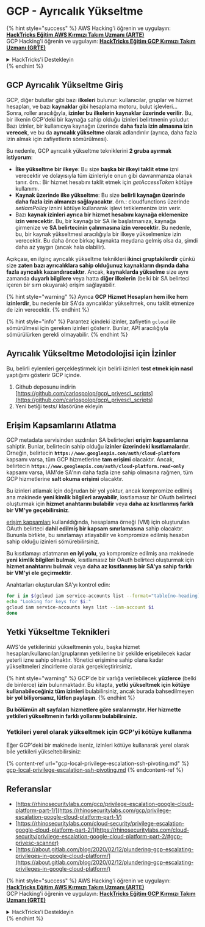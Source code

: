 # GCP - Ayrıcalık Yükseltme

{% hint style="success" %}
AWS Hacking'i öğrenin ve uygulayın:<img src="/.gitbook/assets/image.png" alt="" data-size="line">[**HackTricks Eğitim AWS Kırmızı Takım Uzmanı (ARTE)**](https://training.hacktricks.xyz/courses/arte)<img src="/.gitbook/assets/image.png" alt="" data-size="line">\
GCP Hacking'i öğrenin ve uygulayın: <img src="/.gitbook/assets/image (2).png" alt="" data-size="line">[**HackTricks Eğitim GCP Kırmızı Takım Uzmanı (GRTE)**<img src="/.gitbook/assets/image (2).png" alt="" data-size="line">](https://training.hacktricks.xyz/courses/grte)

<details>

<summary>HackTricks'i Destekleyin</summary>

* [**Abonelik planlarını**](https://github.com/sponsors/carlospolop) kontrol edin!
* 💬 [**Discord grubuna**](https://discord.gg/hRep4RUj7f) katılın veya [**telegram grubuna**](https://t.me/peass) katılın veya bizi **Twitter** 🐦 [**@hacktricks\_live**](https://twitter.com/hacktricks\_live)** takip edin.**
* **Hacking püf noktalarını paylaşarak PR'ler göndererek** [**HackTricks**](https://github.com/carlospolop/hacktricks) ve [**HackTricks Cloud**](https://github.com/carlospolop/hacktricks-cloud) github depolarına katkıda bulunun.

</details>
{% endhint %}

## GCP Ayrıcalık Yükseltme Giriş <a href="#introduction-to-gcp-privilege-escalation" id="introduction-to-gcp-privilege-escalation"></a>

GCP, diğer bulutlar gibi bazı **ilkeleri** bulunur: kullanıcılar, gruplar ve hizmet hesapları, ve bazı **kaynaklar** gibi hesaplama motoru, bulut işlevleri...\
Sonra, roller aracılığıyla, **izinler bu ilkelerin kaynaklar üzerinde verilir**. Bu, bir ilkenin GCP'deki bir kaynağa sahip olduğu izinleri belirtmenin yoludur.\
Bazı izinler, bir kullanıcıya kaynağın üzerinde **daha fazla izin almasına izin verecek**, ve bu da **ayrıcalık yükseltme** olarak adlandırılır (ayrıca, daha fazla izin almak için zafiyetlerin sömürülmesi).

Bu nedenle, GCP ayrıcalık yükseltme tekniklerini **2 gruba ayırmak istiyorum**:

* **İlke yükseltme bir ilkeye**: Bu size **başka bir ilkeyi taklit etme** izni verecektir ve dolayısıyla tüm izinleriyle onun gibi davranmanıza olanak tanır. örn.: Bir hizmet hesabını taklit etmek için _getAccessToken_ kötüye kullanımı.
* **Kaynak üzerinde ilke yükseltme**: Bu size **belirli kaynağın üzerinde daha fazla izin almanızı sağlayacaktır**. örn.: cloudfunctions üzerinde _setIamPolicy_ iznini kötüye kullanarak işlevi tetiklemenize izin verir.
* Bazı **kaynak izinleri ayrıca bir hizmet hesabını kaynağa eklemenize izin verecektir**. Bu, bir kaynağı bir SA ile başlatmanıza, kaynağa girmenize ve **SA belirtecinin çalınmasına izin verecektir**. Bu nedenle, bu, bir kaynak yükseltmesi aracılığıyla bir ilkeye yükselmenize izin verecektir. Bu daha önce birkaç kaynakta meydana gelmiş olsa da, şimdi daha az yaygın (ancak hala olabilir).

Açıkçası, en ilginç ayrıcalık yükseltme teknikleri **ikinci gruptakilerdir** çünkü size **zaten bazı ayrıcalıklara sahip olduğunuz kaynakların dışında daha fazla ayrıcalık kazandıracaktır**. Ancak, **kaynaklarda yükselme** size aynı zamanda **duyarlı bilgilere** veya hatta **diğer ilkelerin** (belki bir SA belirteci içeren bir sırrı okuyarak) erişim sağlayabilir.

{% hint style="warning" %}
Ayrıca **GCP Hizmet Hesapları hem ilke hem izinlerdir**, bu nedenle bir SA'da ayrıcalıklar yükseltmek, onu taklit etmenize de izin verecektir.
{% endhint %}

{% hint style="info" %}
Parantez içindeki izinler, zafiyetin `gcloud` ile sömürülmesi için gereken izinleri gösterir. Bunlar, API aracılığıyla sömürülürken gerekli olmayabilir.
{% endhint %}

## Ayrıcalık Yükseltme Metodolojisi için İzinler

Bu, belirli eylemleri gerçekleştirmek için belirli izinleri **test etmek için nasıl** yaptığımı gösterir GCP içinde.

1. Github deposunu indirin [https://github.com/carlospolop/gcp\_privesc\_scripts](https://github.com/carlospolop/gcp\_privesc\_scripts)
2. Yeni betiği tests/ klasörüne ekleyin

## Erişim Kapsamlarını Atlatma <a href="#bypassing-access-scopes" id="bypassing-access-scopes"></a>

GCP metadata servisinden sızdırılan SA belirteçleri **erişim kapsamlarına** sahiptir. Bunlar, belirtecin sahip olduğu **izinler üzerindeki kısıtlamalardır**. Örneğin, belirtecin **`https://www.googleapis.com/auth/cloud-platform`** kapsamı varsa, tüm GCP hizmetlerine **tam erişimi** olacaktır. Ancak, belirtecin **`https://www.googleapis.com/auth/cloud-platform.read-only`** kapsamı varsa, IAM'de SA'nın daha fazla izne sahip olmasına rağmen, tüm GCP hizmetlerine **salt okuma erişimi** olacaktır.

Bu izinleri atlamak için doğrudan bir yol yoktur, ancak kompromize edilmiş ana makinede **yeni kimlik bilgileri arayabilir**, kısıtlamasız bir OAuth belirteci oluşturmak için **hizmet anahtarını bulabilir** veya **daha az kısıtlanmış farklı bir VM'ye geçebilirsiniz**.

[erişim kapsamları](https://cloud.google.com/compute/docs/access/service-accounts#accesscopesiam) kullanıldığında, hesaplama örneği (VM) için oluşturulan OAuth belirteci **dahil edilmiş bir kapsam sınırlamasına** sahip olacaktır. Bununla birlikte, bu sınırlamayı atlayabilir ve kompromize edilmiş hesabın sahip olduğu izinleri sömürebilirsiniz.

Bu kısıtlamayı atlatmanın **en iyi yolu**, ya kompromize edilmiş ana makinede **yeni kimlik bilgileri bulmak**, kısıtlamasız bir OAuth belirteci oluşturmak için **hizmet anahtarını bulmak** veya **daha az kısıtlanmış bir SA'ya sahip farklı bir VM'yi ele geçirmektir**.

Anahtarları oluşturulan SA'yı kontrol edin:
```bash
for i in $(gcloud iam service-accounts list --format="table[no-heading](email)"); do
echo "Looking for keys for $i:"
gcloud iam service-accounts keys list --iam-account $i
done
```
## Yetki Yükseltme Teknikleri

AWS'de yetkilerinizi yükseltmenin yolu, başka hizmet hesapları/kullanıcıları/gruplarının yetkilerine bir şekilde erişebilecek kadar yeterli izne sahip olmaktır. Yönetici erişimine sahip olana kadar yükseltmeleri zincirleme olarak gerçekleştirirsiniz.

{% hint style="warning" %}
GCP'de bir varlığa verilebilecek **yüzlerce** (belki de binlerce) **izin** bulunmaktadır. Bu kitapta, **yetki yükseltmek için kötüye kullanabileceğiniz tüm izinleri** bulabilirsiniz, ancak burada bahsedilmeyen **bir yol biliyorsanız, lütfen paylaşın**.
{% endhint %}

**Bu bölümün alt sayfaları hizmetlere göre sıralanmıştır. Her hizmette yetkileri yükseltmenin farklı yollarını bulabilirsiniz.**

### Yetkileri yerel olarak yükseltmek için GCP'yi kötüye kullanma

Eğer GCP'deki bir makinede iseniz, izinleri kötüye kullanarak yerel olarak bile yetkileri yükseltebilirsiniz:

{% content-ref url="gcp-local-privilege-escalation-ssh-pivoting.md" %}
[gcp-local-privilege-escalation-ssh-pivoting.md](gcp-local-privilege-escalation-ssh-pivoting.md)
{% endcontent-ref %}

## Referanslar

* [https://rhinosecuritylabs.com/gcp/privilege-escalation-google-cloud-platform-part-1/](https://rhinosecuritylabs.com/gcp/privilege-escalation-google-cloud-platform-part-1/)
* [https://rhinosecuritylabs.com/cloud-security/privilege-escalation-google-cloud-platform-part-2/](https://rhinosecuritylabs.com/cloud-security/privilege-escalation-google-cloud-platform-part-2/#gcp-privesc-scanner)
* [https://about.gitlab.com/blog/2020/02/12/plundering-gcp-escalating-privileges-in-google-cloud-platform/](https://about.gitlab.com/blog/2020/02/12/plundering-gcp-escalating-privileges-in-google-cloud-platform/)

{% hint style="success" %}
AWS Hacking'i öğrenin ve uygulayın:<img src="/.gitbook/assets/image.png" alt="" data-size="line">[**HackTricks Eğitim AWS Kırmızı Takım Uzmanı (ARTE)**](https://training.hacktricks.xyz/courses/arte)<img src="/.gitbook/assets/image.png" alt="" data-size="line">\
GCP Hacking'i öğrenin ve uygulayın: <img src="/.gitbook/assets/image (2).png" alt="" data-size="line">[**HackTricks Eğitim GCP Kırmızı Takım Uzmanı (GRTE)**<img src="/.gitbook/assets/image (2).png" alt="" data-size="line">](https://training.hacktricks.xyz/courses/grte)

<details>

<summary>HackTricks'i Destekleyin</summary>

* [**Abonelik planlarını**](https://github.com/sponsors/carlospolop) kontrol edin!
* 💬 [**Discord grubuna**](https://discord.gg/hRep4RUj7f) veya [**telegram grubuna**](https://t.me/peass) katılın veya bizi **Twitter** 🐦 [**@hacktricks\_live**](https://twitter.com/hacktricks\_live)** takip edin.**
* **Hacking püf noktalarını paylaşarak PR göndererek** [**HackTricks**](https://github.com/carlospolop/hacktricks) ve [**HackTricks Cloud**](https://github.com/carlospolop/hacktricks-cloud) github depolarına katkıda bulunun.

</details>
{% endhint %}
